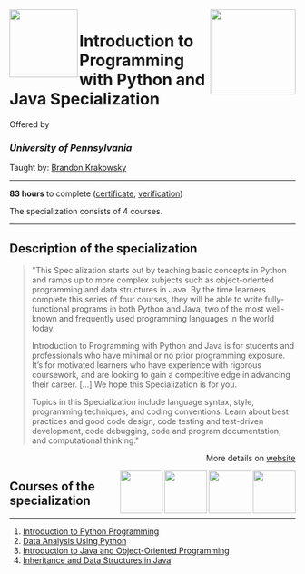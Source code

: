 <a href="https://www.coursera.org/specializations/programming-python-java">
  <img src="/img/Introduction_to_Programming_with_Python_and_Java_Specialization_logo.avif" width="150" align="right">
</a>

<img src="https://upload.wikimedia.org/wikipedia/commons/9/92/UPenn_shield_with_banner.svg" width="120" height="120" align="left">

# Introduction to Programming with Python and Java Specialization

Offered by 
### *University of Pennsylvania*

Taught by: [Brandon Krakowsky](https://www.coursera.org/instructor/brandonkrakowsky)

---

**83 hours** to complete ([certificate](./Coursera_Certificate_Introduction_to_Programming_with_Python_and_Java_Specialization.pdf), [verification](https://coursera.org/verify/specialization/9N4TN26G4TKE))

The specialization consists of 4 courses. 

---

## Description of the specialization

>"This Specialization starts out by teaching basic concepts in Python and ramps up to more complex subjects such as object-oriented programming and data structures in Java. By the time learners complete this series of four courses, they will be able to write fully-functional programs in both Python and Java, two of the most well-known and frequently used programming languages in the world today.
>
>Introduction to Programming with Python and Java is for students and professionals who have minimal or no prior programming exposure. It’s for motivated learners who have experience with rigorous coursework, and are looking to gain a competitive edge in advancing their career.  \[...\] We hope this Specialization is for you.
>
>Topics in this Specialization include language syntax, style, programming techniques, and coding conventions. Learn about best practices and good code design, code testing and test-driven development, code debugging, code and program documentation, and computational thinking."

<p align="right">More details on <a href="https://www.coursera.org/specializations/programming-python-java">website</a></p>

<a href="course4_homepage">
  <img src="/img/course4_logo" width="75" align="right">
</a>
<a href="course3_homepage">
  <img src="/img/course3_logo" width="75" align="right">
</a>
<a href="course2_homepage">
  <img src="/img/course2_logo" width="75" align="right">
</a>
<a href="course1_homepage">
  <img src="/img/course1_logo" width="75" align="right">
</a>

## Courses of the specialization

---

1. [Introduction to Python Programming](./Introduction%20to%20Python%20Programming)
2. [Data Analysis Using Python](./Data%20Analysis%20Using%20Python)
3. [Introduction to Java and Object-Oriented Programming](./Introduction%20to%20Java%20and%20Object-Oriented%20Programming)
4. [Inheritance and Data Structures in Java](./Inheritance%20and%20Data%20Structures%20in%20Java)

